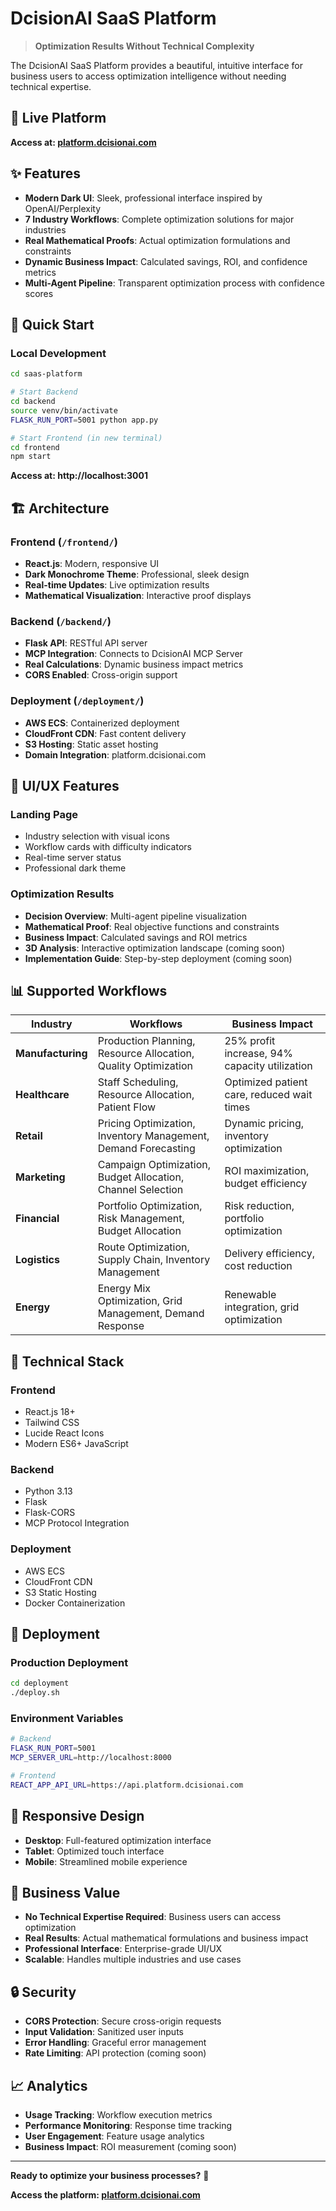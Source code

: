 # DcisionAI SaaS Platform

> **Optimization Results Without Technical Complexity**

The DcisionAI SaaS Platform provides a beautiful, intuitive interface for business users to access optimization intelligence without needing technical expertise.

## 🎯 **Live Platform**

**Access at: [platform.dcisionai.com](https://platform.dcisionai.com)**

## ✨ **Features**

- **Modern Dark UI**: Sleek, professional interface inspired by OpenAI/Perplexity
- **7 Industry Workflows**: Complete optimization solutions for major industries
- **Real Mathematical Proofs**: Actual optimization formulations and constraints
- **Dynamic Business Impact**: Calculated savings, ROI, and confidence metrics
- **Multi-Agent Pipeline**: Transparent optimization process with confidence scores

## 🚀 **Quick Start**

### **Local Development**
```bash
cd saas-platform

# Start Backend
cd backend
source venv/bin/activate
FLASK_RUN_PORT=5001 python app.py

# Start Frontend (in new terminal)
cd frontend
npm start
```

**Access at: http://localhost:3001**

## 🏗 **Architecture**

### **Frontend** (`/frontend/`)
- **React.js**: Modern, responsive UI
- **Dark Monochrome Theme**: Professional, sleek design
- **Real-time Updates**: Live optimization results
- **Mathematical Visualization**: Interactive proof displays

### **Backend** (`/backend/`)
- **Flask API**: RESTful API server
- **MCP Integration**: Connects to DcisionAI MCP Server
- **Real Calculations**: Dynamic business impact metrics
- **CORS Enabled**: Cross-origin support

### **Deployment** (`/deployment/`)
- **AWS ECS**: Containerized deployment
- **CloudFront CDN**: Fast content delivery
- **S3 Hosting**: Static asset hosting
- **Domain Integration**: platform.dcisionai.com

## 🎨 **UI/UX Features**

### **Landing Page**
- Industry selection with visual icons
- Workflow cards with difficulty indicators
- Real-time server status
- Professional dark theme

### **Optimization Results**
- **Decision Overview**: Multi-agent pipeline visualization
- **Mathematical Proof**: Real objective functions and constraints
- **Business Impact**: Calculated savings and ROI metrics
- **3D Analysis**: Interactive optimization landscape (coming soon)
- **Implementation Guide**: Step-by-step deployment (coming soon)

## 📊 **Supported Workflows**

| Industry | Workflows | Business Impact |
|----------|-----------|-----------------|
| **Manufacturing** | Production Planning, Resource Allocation, Quality Optimization | 25% profit increase, 94% capacity utilization |
| **Healthcare** | Staff Scheduling, Resource Allocation, Patient Flow | Optimized patient care, reduced wait times |
| **Retail** | Pricing Optimization, Inventory Management, Demand Forecasting | Dynamic pricing, inventory optimization |
| **Marketing** | Campaign Optimization, Budget Allocation, Channel Selection | ROI maximization, budget efficiency |
| **Financial** | Portfolio Optimization, Risk Management, Budget Allocation | Risk reduction, portfolio optimization |
| **Logistics** | Route Optimization, Supply Chain, Inventory Management | Delivery efficiency, cost reduction |
| **Energy** | Energy Mix Optimization, Grid Management, Demand Response | Renewable integration, grid optimization |

## 🔧 **Technical Stack**

### **Frontend**
- React.js 18+
- Tailwind CSS
- Lucide React Icons
- Modern ES6+ JavaScript

### **Backend**
- Python 3.13
- Flask
- Flask-CORS
- MCP Protocol Integration

### **Deployment**
- AWS ECS
- CloudFront CDN
- S3 Static Hosting
- Docker Containerization

## 🚀 **Deployment**

### **Production Deployment**
```bash
cd deployment
./deploy.sh
```

### **Environment Variables**
```bash
# Backend
FLASK_RUN_PORT=5001
MCP_SERVER_URL=http://localhost:8000

# Frontend
REACT_APP_API_URL=https://api.platform.dcisionai.com
```

## 📱 **Responsive Design**

- **Desktop**: Full-featured optimization interface
- **Tablet**: Optimized touch interface
- **Mobile**: Streamlined mobile experience

## 🎯 **Business Value**

- **No Technical Expertise Required**: Business users can access optimization
- **Real Results**: Actual mathematical formulations and business impact
- **Professional Interface**: Enterprise-grade UI/UX
- **Scalable**: Handles multiple industries and use cases

## 🔒 **Security**

- **CORS Protection**: Secure cross-origin requests
- **Input Validation**: Sanitized user inputs
- **Error Handling**: Graceful error management
- **Rate Limiting**: API protection (coming soon)

## 📈 **Analytics**

- **Usage Tracking**: Workflow execution metrics
- **Performance Monitoring**: Response time tracking
- **User Engagement**: Feature usage analytics
- **Business Impact**: ROI measurement (coming soon)

---

**Ready to optimize your business processes?** 🚀

**Access the platform: [platform.dcisionai.com](https://platform.dcisionai.com)**
